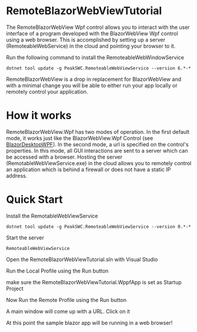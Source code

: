 # RemoteBlazorWebViewTutorial

The RemoteBlazorWebView Wpf control allows you to interact with the user interface of a program developed with the BlazorWebView Wpf control using a web browser. This is accomplished by setting up a server (RemoteableWebService) in the cloud and pointing your browser to it. 

Run the following command to install the RemoteableWebWindowService

```console
dotnet tool update -g PeakSWC.RemoteableWebViewService --version 6.*-*
```

RemoteBlazorWebView is a drop in replacement for BlazorWebView and with a minimal change you will be able to either run your app locally or remotely control your application.


# How it works

RemoteBlazorWebView.Wpf has two modes of operation. In the first default mode, it works just like the BlazorWebView.Wpf Control (see [BlazorDesktopWPF](https://github.com/jorgearteiro/BlazorDesktopWPF)). In the second mode, a url is specified on the control's properties. In this mode, all GUI interactions are sent to a server which can be accessed with a browser. Hosting the server (RemotableWebViewService.exe) in the cloud allows you to remotely control an application which is behind a firewall or does not have a static IP address.


# Quick Start

Install the RemotableWebViewService
```console
dotnet tool update -g PeakSWC.RemoteableWebViewService --version 0.*-*
```

Start the server
```console
RemoteableWebViewService
```

Open the RemoteBlazorWebViewTutorial.sln with Visual Studio

Run the Local Profile using the Run button 

  make sure the RemoteBlazorWebViewTutorial.WppfApp is set as Startup Project
  
Now Run the Remote Profile using the Run button

A main window will come up with a URL. Click on it

At this point the sample blazor app will be running in a web browser!





